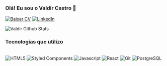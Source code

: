 ### Olá! Eu sou o Valdir Castro 👋

[![Baixar CV](https://img.shields.io/website?label=BaixarCV&style=for-the-badge&url=https://drive.google.com/file/d/1PBAn-oAs0J0BhGrArFsn2FuiK5nvx_0i/view?usp=sharing)](https://drive.google.com/file/d/1PBAn-oAs0J0BhGrArFsn2FuiK5nvx_0i/view?usp=sharing)
[![LinkedIn](https://img.shields.io/badge/LinkedIn-0077B5?style=for-the-badge&logo=linkedin&logoColor=white)](https://www.linkedin.com/in/valdir-castro10/)

![Valdir Github Stats](https://github-readme-stats.vercel.app/api?username=valdircaf&show_icons=true&theme=dracula&count_private=true)

### Tecnologias que utilizo

<div style="display: inline-block"><br/>
  <img alt='HTML5' src="https://img.shields.io/badge/HTML5-E34F26?style=for-the-badge&logo=html5&logoColor=white">
  <img alt='Styled Components' src="https://img.shields.io/badge/styled--components-DB7093?style=for-the-badge&logo=styled-components&logoColor=white">
  <img alt='Javascript' src="https://img.shields.io/badge/JavaScript-F7DF1E?style=for-the-badge&logo=javascript&logoColor=black">
  <img alt='React' src="https://img.shields.io/badge/React-20232A?style=for-the-badge&logo=react&logoColor=61DAFB">
  <img alt='Git' src="https://img.shields.io/badge/GIT-E44C30?style=for-the-badge&logo=git&logoColor=white">
  <img alt='PostgreSQL' src="https://img.shields.io/badge/PostgreSQL-316192?style=for-the-badge&logo=postgresql&logoColor=white">
  
</div>

